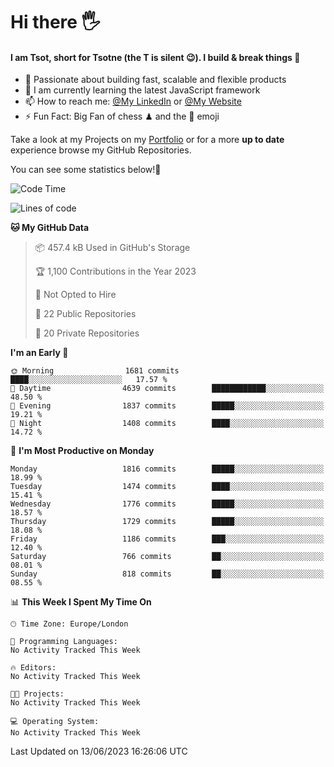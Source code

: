 # Hi there :raised_hand_with_fingers_splayed:
#### I am Tsot, short for Tsotne (the T is silent :wink:). I build & break things :space_invader:
- :telescope: Passionate about building fast, scalable and flexible products
- :seedling: I am currently learning the latest JavaScript framework 
- :mailbox: How to reach me: [@My LinkedIn](https://www.linkedin.com/in/tsotne-gvadzabia/) or [@My Website](https://tsotne.co.uk/contact)
- :zap: Fun Fact: Big Fan of chess ♟ and the 👾 emoji

Take a look at my Projects on my [Portfolio](https://tsotne.co.uk/) or for a more **up to date** experience browse my GitHub Repositories.

You can see some statistics below!:space_invader:
<!--START_SECTION:waka-->
![Code Time](http://img.shields.io/badge/Code%20Time-761%20hrs%202%20mins-blue)

![Lines of code](https://img.shields.io/badge/From%20Hello%20World%20I%27ve%20Written-5.4%20million%20lines%20of%20code-blue)

**🐱 My GitHub Data** 

> 📦 457.4 kB Used in GitHub's Storage 
 > 
> 🏆 1,100 Contributions in the Year 2023
 > 
> 🚫 Not Opted to Hire
 > 
> 📜 22 Public Repositories 
 > 
> 🔑 20 Private Repositories 
 > 
**I'm an Early 🐤** 

```text
🌞 Morning                1681 commits        ████░░░░░░░░░░░░░░░░░░░░░   17.57 % 
🌆 Daytime                4639 commits        ████████████░░░░░░░░░░░░░   48.50 % 
🌃 Evening                1837 commits        █████░░░░░░░░░░░░░░░░░░░░   19.21 % 
🌙 Night                  1408 commits        ████░░░░░░░░░░░░░░░░░░░░░   14.72 % 
```
📅 **I'm Most Productive on Monday** 

```text
Monday                   1816 commits        █████░░░░░░░░░░░░░░░░░░░░   18.99 % 
Tuesday                  1474 commits        ████░░░░░░░░░░░░░░░░░░░░░   15.41 % 
Wednesday                1776 commits        █████░░░░░░░░░░░░░░░░░░░░   18.57 % 
Thursday                 1729 commits        █████░░░░░░░░░░░░░░░░░░░░   18.08 % 
Friday                   1186 commits        ███░░░░░░░░░░░░░░░░░░░░░░   12.40 % 
Saturday                 766 commits         ██░░░░░░░░░░░░░░░░░░░░░░░   08.01 % 
Sunday                   818 commits         ██░░░░░░░░░░░░░░░░░░░░░░░   08.55 % 
```


📊 **This Week I Spent My Time On** 

```text
🕑︎ Time Zone: Europe/London

💬 Programming Languages: 
No Activity Tracked This Week

🔥 Editors: 
No Activity Tracked This Week

🐱‍💻 Projects: 
No Activity Tracked This Week

💻 Operating System: 
No Activity Tracked This Week
```


 Last Updated on 13/06/2023 16:26:06 UTC
<!--END_SECTION:waka-->
